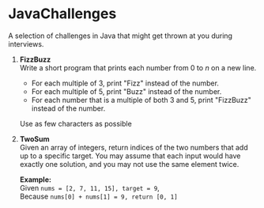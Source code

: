 # JavaChallenges
A selection of challenges in Java that might get thrown at you during interviews.
1. **FizzBuzz**\
  Write a short program that prints each number from 0 to *n* on a new line.
    * For each multiple of 3, print "Fizz" instead of the number.
    * For each multiple of 5, print "Buzz" instead of the number.
    * For each number that is a multiple of both 3 and 5, print "FizzBuzz" instead of the number.
    
    Use as few characters as possible
2. **TwoSum**\
  Given an array of integers, return indices of the two numbers that add up to a specific target.
  You may assume that each input would have exactly one solution, and you may not use the same element twice.
  
   **Example:**\
   Given <code>nums = [2, 7, 11, 15], target = 9</code>,\
   Because <code>nums[0] + nums[1] = 9, return [0, 1]</code>
